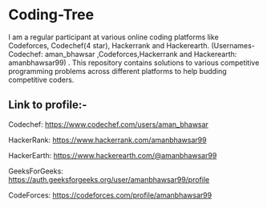 # Coding-Tree
I am a regular participant at various online coding platforms like Codeforces, Codechef(4 star), Hackerrank and Hackerearth. (Usernames-Codechef: aman_bhawsar ,Codeforces,Hackerrank and Hackerearth: amanbhawsar99) . This repository contains solutions to various competitive programming problems across different platforms to help budding competitive coders.

## Link to profile:-
Codechef: https://www.codechef.com/users/aman_bhawsar

HackerRank: https://www.hackerrank.com/amanbhawsar99

HackerEarth: https://www.hackerearth.com/@amanbhawsar99

GeeksForGeeks: https://auth.geeksforgeeks.org/user/amanbhawsar99/profile

CodeForces: https://codeforces.com/profile/amanbhawsar99
